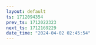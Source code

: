 ```yaml
---
layout: default
ts: 1712094354
prev_ts: 1712022323
next_ts: 1712169229
date_time: "2024-04-02 02:45:54"
---
```

